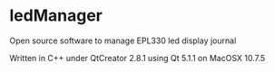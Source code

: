 ledManager
==========

Open source software to manage EPL330 led display journal

Written in C++ under QtCreator 2.8.1 using Qt 5.1.1 on MacOSX 10.7.5
